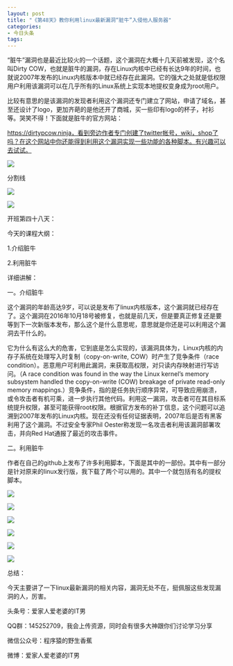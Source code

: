 ```yaml
---
layout: post
title: "《第48天》教你利用linux最新漏洞“脏牛”入侵他人服务器"
categories:
- 今日头条
tags:
---
```

“脏牛”漏洞也是最近比较火的一个话题，这个漏洞在大概十几天前被发现，这个名叫Dirty COW，也就是脏牛的漏洞，存在Linux内核中已经有长达9年的时间，也就说2007年发布的Linux内核版本中就已经存在此漏洞。它的强大之处就是低权限用户利用该漏洞可以在几乎所有的Linux系统上实现本地提权变身成为root用户。

比较有意思的是该漏洞的发现者利用这个漏洞还专门建立了网站，申请了域名，甚至还设计了logo，更加齐葩的是他还开了商城，买一些印有logo的杯子，衬衫等。哭笑不得！下面就是脏牛的官方网站： 
 
 https://dirtypcow.ninja，看到旁边作者专门创建了twitter帐号，wiki，shop了吗？在这个网站中你还能得到利用这个漏洞实现一些功能的各种脚本。有兴趣可以去试试。

![](http://p9.pstatp.com/large/101c0001dcc1ab98f2c3)

分割线

![](http://p1.pstatp.com/large/f780006760653b00e02)

![](http://p3.pstatp.com/large/f780006761688ebe892)

开班第四十八天：

今天的课程大纲：

1.介绍脏牛

2.利用脏牛

详细讲解：

一。介绍脏牛

这个漏洞的年龄高达9岁，可以说是发布了linux内核版本，这个漏洞就已经存在了。这个漏洞在2016年10月18号被修复，也就是前几天，但是要真正修复还是要等到下一次新版本发布，那么这个是什么意思呢，意思就是你还是可以利用这个漏洞去干什么的。

它为什么有这么大的危害，它到底是怎么实现的，该漏洞具体为，Linux内核的内存子系统在处理写入时复制（copy-on-write, COW）时产生了竞争条件（race condition）。恶意用户可利用此漏洞，来获取高权限，对只读内存映射进行写访问。（A race condition was found in the way the Linux kernel’s memory subsystem handled the copy-on-write (COW) breakage of private read-only memory mappings.）竞争条件，指的是任务执行顺序异常，可导致应用崩溃，或令攻击者有机可乘，进一步执行其他代码。利用这一漏洞，攻击者可在其目标系统提升权限，甚至可能获得root权限。根据官方发布的补丁信息，这个问题可以追溯到2007年发布的Linux内核。现在还没有任何证据表明，2007年后是否有黑客利用了这个漏洞。不过安全专家Phil Oester称发现一名攻击者利用该漏洞部署攻击，并向Red Hat通报了最近的攻击事件。

二。利用脏牛

 作者在自己的github上发布了许多利用脚本，下面是其中的一部份。其中有一部分是针对原来的linux发行版，我下载了两个可以用的。其中一个就包括有名的提权脚本。

![](http://p2.pstatp.com/large/1020000789b75176f19b)

![](http://p9.pstatp.com/large/f7a000898ede111832a)

![](http://p3.pstatp.com/large/101c0001e321f6af6ab3)

![](http://p1.pstatp.com/large/101d000787abc1729146)

![](http://p1.pstatp.com/large/101c0001e3cdea088c45)

![](http://p1.pstatp.com/large/102300078dcc648dcff9)

总结：

 今天主要讲了一下linux最新漏洞的相关内容，漏洞无处不在，挺佩服这些发现漏洞的人，厉害。

头条号：爱家人爱老婆的IT男

QQ群：145252709，我会上传资源，同时会有很多大神跟你们讨论学习分享

微信公众号：程序猿的野生香蕉

微博：爱家人爱老婆的IT男